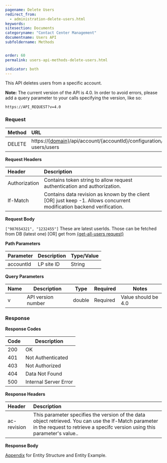 ```yaml
---
pagename: Delete Users
redirect_from:
  - administration-delete-users.html
keywords:
sitesection: Documents
categoryname: "Contact Center Management"
documentname: Users API
subfoldername: Methods


order: 60
permalink: users-api-methods-delete-users.html

indicator: both
---
```


This API deletes users from a specific account.

**Note:** The current version of the API is 4.0. In order to avoid errors, please add a query parameter to your calls specifying the version, like so:

```
https://API_REQUEST?v=4.0
```

### Request

 |Method|      URL|  
 |:--------  |:---  |
 |DELETE|  https://[{domain}](/agent-domain-domain-api.html)/api/account/{accountId}/configuration/le-users/users |

**Request Headers**

 |Header|         Description  |
 |:------ |       :--------  |
 |Authorization|  Contains token string to allow request authentication and authorization.  |
 |If-Match|  Contains data revision as known by the client [OR] just keep -1. Allows concurrent modification backend verification. |

**Request Body**

`["987654321", "1232455"]`
 These are latest userIds. Those can be fetched from DB (latest one) [OR] get from  [{get-all-users request}](/users-api-methods-get-all-users.html)

**Path Parameters**

 |Parameter|  Description|  Type/Value |
 |:------    |:--------    |:--------|
 |accountId|  LP site ID|   String |
 
**Query Parameters**

 | Name            | Description                       | Type    | Required  | Notes                                                |
 |-----------------|-----------------------------------|---------|-----------|------------------------------------------------------|
 | v               | API version number                | double  | Required  | Value should be 4.0                                  |

### Response

**Response Codes** 

| Code | Description           |
|------|-----------------------|
| 200  | OK                    |
| 401  | Not Authenticated     |
| 403  | Not Authorized        |      
| 404  | Data Not Found        |
| 500  | Internal Server Error |

**Response Headers**

 |Header  |Description |
| :-------  | :-----  |
| ac-revision | This parameter specifies the version of the data object retrieved. You can use the If-Match parameter in the request to retrieve a specifc version using this parameter's value.. |

**Response Body**

[Appendix](administration-users-appendix.html) for Entity Structure and Entity Example.
